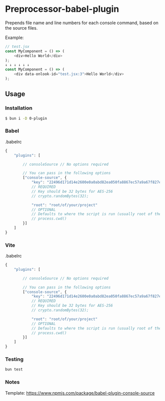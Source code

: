 # Preprocessor-babel-plugin

Prepends file name and line numbers for each console command, based on the source files.

Example:

```javascript
// test.jsx
const MyComponent = () => (
    <div>Hello World</div>
);
↓ ↓ ↓ ↓ ↓ ↓
const MyComponent = () => (
    <div data-onlook-id="test.jsx:3">Hello World</div>
);
```

## Usage

### Installation

```bash
$ bun i -D 0-plugin
```

### Babel

.babelrc

```javascript
{
    "plugins": [

        // consoleSource // No options required

        // You can pass in the following options
        ["console-source", {
            "key": "22496d171d14e2600e0a0abd82ea050fa8867ec57a9a67f827e98ed4a45b5e74",
            // REQUIRED
            // Key should be 32 bytes for AES-256
            // crypto.randomBytes(32);

            "root": "root/of/your/project"
            // OPTIONAL
            // Defaults to where the script is run (usually root of the project)
            // process.cwd()
        }]
    ]
}
```

### Vite

.babelrc

```javascript
{
    "plugins": [

        // consoleSource // No options required

        // You can pass in the following options
        ["console-source", {
            "key": "22496d171d14e2600e0a0abd82ea050fa8867ec57a9a67f827e98ed4a45b5e74",
            // REQUIRED
            // Key should be 32 bytes for AES-256
            // crypto.randomBytes(32);

            "root": "root/of/your/project"
            // OPTIONAL
            // Defaults to where the script is run (usually root of the project)
            // process.cwd()
        }]
    ]
}
```

### Testing

```bash
bun test
```

### Notes

Template: https://www.npmjs.com/package/babel-plugin-console-source
